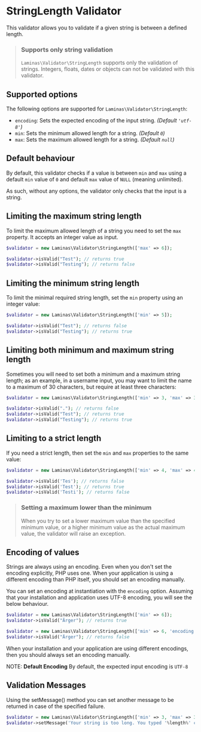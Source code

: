 # StringLength Validator

This validator allows you to validate if a given string is between a defined
length.

<!-- markdownlint-disable-next-line MD001 -->
> ### Supports only string validation
>
> `Laminas\Validator\StringLength` supports only the validation of strings.
> Integers, floats, dates or objects can not be validated with this validator.

## Supported options

The following options are supported for `Laminas\Validator\StringLength`:

- `encoding`: Sets the expected encoding of the input string. _(Default `'utf-8'`)_
- `min`: Sets the minimum allowed length for a string. _(Default `0`)_
- `max`: Sets the maximum allowed length for a string. _(Default `null`)_

## Default behaviour

By default, this validator checks if a value is between `min` and `max` using a
default `min` value of `0` and default `max` value of `NULL` (meaning unlimited).

As such, without any options, the validator only checks that the input is a
string.

## Limiting the maximum string length

To limit the maximum allowed length of a string you need to set the `max`
property. It accepts an integer value as input.

```php
$validator = new Laminas\Validator\StringLength(['max' => 6]);

$validator->isValid("Test"); // returns true
$validator->isValid("Testing"); // returns false
```

## Limiting the minimum string length

To limit the minimal required string length, set the `min`
property using an integer value:

```php
$validator = new Laminas\Validator\StringLength(['min' => 5]);

$validator->isValid("Test"); // returns false
$validator->isValid("Testing"); // returns true
```

## Limiting both minimum and maximum string length

Sometimes you will need to set both a minimum and a maximum string length;
as an example, in a username input, you may want to limit the name to a maximum
of 30 characters, but require at least three characters:

```php
$validator = new Laminas\Validator\StringLength(['min' => 3, 'max' => 30]);

$validator->isValid("."); // returns false
$validator->isValid("Test"); // returns true
$validator->isValid("Testing"); // returns true
```

## Limiting to a strict length

If you need a strict length, then set the `min` and `max` properties to the same
value:

```php
$validator = new Laminas\Validator\StringLength(['min' => 4, 'max' => 4]);

$validator->isValid('Tes'); // returns false
$validator->isValid('Test'); // returns true
$validator->isValid('Testi'); // returns false
```

> ### Setting a maximum lower than the minimum
>
> When you try to set a lower maximum value than the specified minimum value, or
> a higher minimum value as the actual maximum value, the validator will raise
> an exception.

## Encoding of values

Strings are always using an encoding. Even when you don't set the encoding
explicitly, PHP uses one. When your application is using a different encoding
than PHP itself, you should set an encoding manually.

You can set an encoding at instantiation with the `encoding` option. Assuming that your installation and application uses UTF-8 encoding, you will see the below behaviour.

```php
$validator = new Laminas\Validator\StringLength(['min' => 6]);
$validator->isValid("Ärger"); // returns true

$validator = new Laminas\Validator\StringLength(['min' => 6, 'encoding' => 'ascii']);
$validator->isValid("Ärger"); // returns false
```

When your installation and your application are using different encodings, then
you should always set an encoding manually.

NOTE: **Default Encoding**
By default, the expected input encoding is `UTF-8`

## Validation Messages

Using the setMessage() method you can set another message to be returned in case of the specified failure.

```php
$validator = new Laminas\Validator\StringLength(['min' => 3, 'max' => 30]);
$validator->setMessage('Your string is too long. You typed '%length%' chars.', Laminas\Validator\StringLength::TOO_LONG);
```
